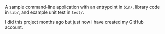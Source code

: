 A sample command-line application with an entrypoint in `bin/`, library code
in `lib/`, and example unit test in `test/`.

I did this project months ago but just now i have created my GitHub account. 
